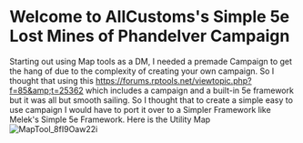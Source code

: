 # **Welcome to AllCustoms's Simple 5e Lost Mines of Phandelver Campaign** 
Starting out using Map tools as a DM, I needed a premade Campaign to get the hang of due to the complexity of creating your own campaign. So I thought that using this https://forums.rptools.net/viewtopic.php?f=85&amp;t=25362 which includes a campaign and a built-in 5e framework but it was all but smooth sailing. So I thought that to create a simple easy to use campaign I would have to port it over to a Simpler Framework like Melek's Simple 5e Framework. 
Here is the Utility Map
![MapTool_8fI9Oaw22i](https://user-images.githubusercontent.com/50879215/126909244-6673da21-26b7-4b09-ba5f-538dd3ca072d.png)




